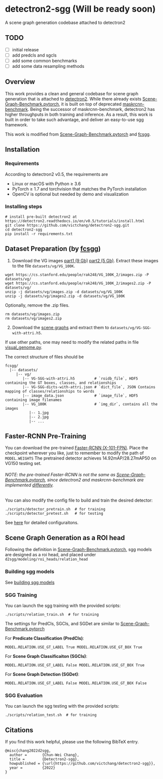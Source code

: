 # detectron2-sgg (Will be ready soon)
A scene graph generation codebase attached to detectron2

## TODO
- [ ] initial release
- [ ] add predcls and sgcls
- [ ] add some common benchmarks
- [ ] add some data resampling methods

## Overview
This work provides a clean and general codebase for scene graph generation that is attached to [detectron2](https://github.com/facebookresearch/detectron2). While there already exists [Scene-Graph-Benchmark.pytorch](https://github.com/KaihuaTang/Scene-Graph-Benchmark.pytorch), it is built on top of deprecated [maskrcnn-benchmark](https://github.com/facebookresearch/maskrcnn-benchmark). Being the successor of maskrcnn-benchmark, detectron2 has higher throughputs in both training and inference. As a result, this work is built in order to take such advantage, and deliver an easy-to-use sgg framework.

This work is modified from [Scene-Graph-Benchmark.pytorch](https://github.com/KaihuaTang/Scene-Graph-Benchmark.pytorch) and [fcsgg](https://github.com/liuhengyue/fcsgg).


## Installation
### Requirements
According to detectron2 v0.5, the requirements are
- Linux or macOS with Python ≥ 3.6
- PyTorch ≥ 1.7 and torchvision that matches the PyTorch installation
- OpenCV is optional but needed by demo and visualization

### Installing steps
```
# install pre-built detectron2 at https://detectron2.readthedocs.io/en/v0.5/tutorials/install.html
git clone https://github.com/victchang/detectron2-sgg.git
cd detectron2-sgg
pip install -r requirements.txt
```

## Dataset Preparation (by [fcsgg](https://github.com/liuhengyue/fcsgg/blob/master/README.md#dataset-preparation))
1. Download the VG images [part1 (9 Gb)](https://cs.stanford.edu/people/rak248/VG_100K_2/images.zip) [part2 (5 Gb)](https://cs.stanford.edu/people/rak248/VG_100K_2/images2.zip). Extract these images to the file `datasets/vg/VG_100K`. 

```
wget https://cs.stanford.edu/people/rak248/VG_100K_2/images.zip -P datasets/vg/
wget https://cs.stanford.edu/people/rak248/VG_100K_2/images2.zip -P datasets/vg/
unzip -j datasets/vg/images.zip -d datasets/vg/VG_100K
unzip -j datasets/vg/images2.zip -d datasets/vg/VG_100K
```
Optionally, remove the .zip files.
```
rm datasets/vg/images.zip
rm datasets/vg/images2.zip
```   
  
2. Download the [scene graphs](https://onedrive.live.com/embed?cid=22376FFAD72C4B64&resid=22376FFAD72C4B64%21779871&authkey=AA33n7BRpB1xa3I) and extract them to `datasets/vg/VG-SGG-with-attri.h5`.

If use other paths, one may need to modify the related paths in file [visual_genome.py](fcsgg/data/datasets/visual_genome.py).

The correct structure of files should be

```
fcsgg/
  |-- datasets/
     |-- vg/
        |-- VG-SGG-with-attri.h5         # `roidb_file`, HDF5 containing the GT boxes, classes, and relationships
        |-- VG-SGG-dicts-with-attri.json # `dict_file`, JSON Contains mapping of classes/relationships to words
        |-- image_data.json              # `image_file`, HDF5 containing image filenames
        |-- VG_100K                      # `img_dir`, contains all the images
           |-- 1.jpg
           |-- 2.jpg
           |-- ...

```

## Faster-RCNN Pre-Training
You can download the pre-trained [Faster-RCNN (X-101-FPN)](). Place the checkpoint wherever you like, just to remember to modify the path of `MODEL.WEIGHTS`
The pretrained detector achieves 14.92mAP/28.27mAP50 on VG150 testing set.
###### NOTE: the pre-trained Faster-RCNN is not the same as [Scene-Graph-Benchmark.pytorch](https://github.com/KaihuaTang/Scene-Graph-Benchmark.pytorch), since detectron2 and maskrcnn-benchmark are implemented [differently](https://detectron2.readthedocs.io/en/v0.5/notes/compatibility.html).

You can also modify the config file to build and train the desired detector:
```
./scripts/detector_pretrain.sh  # for training
./scripts/detector_pretest.sh   # for testing
```
See [here](https://github.com/facebookresearch/detectron2/blob/main/detectron2/config/defaults.py) for detailed configuraitons.

## Scene Graph Generation as a ROI head
Following the definition in [Scene-Graph-Benchmark.pytorch](https://github.com/KaihuaTang/Scene-Graph-Benchmark.pytorch/blob/master/README.md#scene-graph-generation-as-roi_head), sgg models are designed as a roi head, and placed under ```d2sgg/modeling/roi_heads/relation_head```

### Building sgg models
See [building sgg models]()

### SGG Training
You can launch the sgg training with the provided scripts:
```
./scripts/relation_train.sh  # for training
```
The settings for PredCls, SGCls, and SGDet are similar to [Scene-Graph-Benchmark.pytorch](https://github.com/KaihuaTang/Scene-Graph-Benchmark.pytorch/blob/master/README.md#perform-training-on-scene-graph-generation)

For **Predicate Classification (PredCls)**:
```
MODEL.RELATION.USE_GT_LABEL True MODEL.RELATION.USE_GT_BOX True
```
For **Scene Graph Classificaiton (SGCls)**:
```
MODEL.RELATION.USE_GT_LABEL False MODEL.RELATION.USE_GT_BOX True
```
For **Scene Graph Detection (SGDet)**:
```
MODEL.RELATION.USE_GT_LABEL False MODEL.RELATION.USE_GT_BOX False
```

### SGG Evaluation
You can launch the sgg testing with the provided scripts:
```
./scripts/relation_test.sh  # for training
```

## Citations
If you find this work helpful, please use the following BibTeX entry.
```
@misc{chang2022d2sgg,
  author =       {Chun-Wei Chang},
  title =        {Detectron2-sgg},
  howpublished = {\url{https://github.com/victchang/detectron2-sgg}},
  year =         {2022}
}
```
